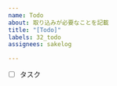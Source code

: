 ```yaml
---
name: Todo
about: 取り込みが必要なことを記載
title: "[Todo]"
labels: 32_todo
assignees: sakelog

---
```


- [ ] タスク
